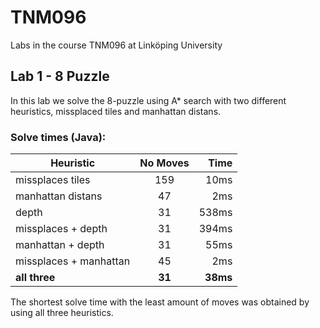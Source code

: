 # TNM096
Labs in the course TNM096 at Linköping University

## Lab 1 - 8 Puzzle
In this lab we solve the 8-puzzle using A* search with two different heuristics, missplaced tiles and manhattan distans.

### Solve times (Java):
| Heuristic                | No Moves   | Time        |
| ------------------------ |:----------:| -----------:|
| missplaces tiles         | 159        | 10ms        |
| manhattan distans        | 47         | 2ms         |
| depth                    | 31         | 538ms       |
| missplaces + depth       | 31         | 394ms       |
| manhattan + depth        | 31         | 55ms        |
| missplaces + manhattan   | 45         | 2ms         |
| **all three**            | **31**     | **38ms**    |

The shortest solve time with the least amount of moves was obtained by using all three heuristics.
